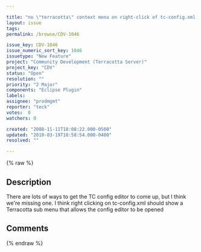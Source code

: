 ```yaml
---

title: "no \"terracotta\" context menu on right-click of tc-config.xml in eclipse package explorer"
layout: issue
tags: 
permalink: /browse/CDV-1046

issue_key: CDV-1046
issue_numeric_sort_key: 1046
issuetype: "New Feature"
project: "Community Development (Terracotta Server)"
project_key: "CDV"
status: "Open"
resolution: ""
priority: "2 Major"
components: "Eclipse Plugin"
labels: 
assignee: "prodmgmt"
reporter: "teck"
votes:  0
watchers: 0

created: "2008-11-11T18:08:22.000-0500"
updated: "2010-03-19T18:58:54.000-0400"
resolved: ""

---
```




{% raw %}



## Description

<div markdown="1" class="description">

There are lots of ways to get the TC config editor to come up, but I think we're missing one. I think right clicking on tc-config.xml should show a Terracotta sub menu that allows the config editor to be opened

</div>

## Comments



{% endraw %}
